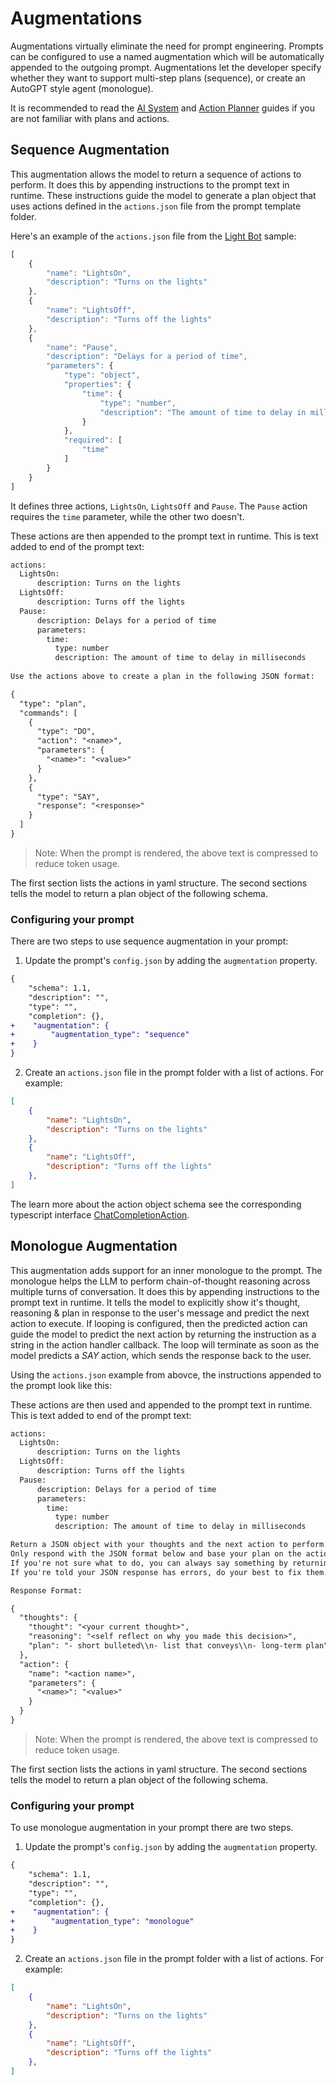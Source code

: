 # Augmentations

Augmentations virtually eliminate the need for prompt engineering. Prompts
can be configured to use a named augmentation which will be automatically appended to the outgoing
prompt. Augmentations let the developer specify whether they want to support multi-step plans (sequence),
or create an AutoGPT style agent (monologue).

It is recommended to read the [AI System](./AI-SYSTEM.md) and [Action Planner](./ACTION-PLANNER.md) guides if you are not familiar with plans and actions.

## Sequence Augmentation

This augmentation allows the model to return a sequence of actions to perform. It does this by appending instructions to the prompt text in runtime. These instructions guide the model to generate a plan object that uses actions defined in the `actions.json` file from the prompt template folder. 

Here's an example of the `actions.json` file from the [Light Bot](https://github.com/microsoft/teams-ai/blob/77339da9e3e03bfd7f629fc796cfebdcd2891afb/js/samples/04.ai.c.actionMapping.lightBot/src/prompts/sequence/actions.json) sample:

```js
[
    {
        "name": "LightsOn",
        "description": "Turns on the lights"
    },
    {
        "name": "LightsOff",
        "description": "Turns off the lights"
    },
    {
        "name": "Pause",
        "description": "Delays for a period of time",
        "parameters": {
            "type": "object",
            "properties": {
                "time": {
                    "type": "number",
                    "description": "The amount of time to delay in milliseconds"
                }
            },
            "required": [
                "time"
            ]
        }
    }
]
```

It defines three actions, `LightsOn`, `LightsOff` and `Pause`. The `Pause` action requires the `time` parameter, while the other two doesn't.

These actions are then appended to the prompt text in runtime. This is text added to end of the prompt text:

```txt
actions:
  LightsOn:
      description: Turns on the lights
  LightsOff:
      description: Turns off the lights
  Pause:
      description: Delays for a period of time
      parameters:
        time:
          type: number
          description: The amount of time to delay in milliseconds
                                             
Use the actions above to create a plan in the following JSON format:

{
  "type": "plan",
  "commands": [
    {
      "type": "DO",
      "action": "<name>",
      "parameters": {
        "<name>": "<value>"
      }
    },
    {
      "type": "SAY",
      "response": "<response>"
    }
  ]
}
```
> Note: When the prompt is rendered, the above text is compressed to reduce token usage.

The first section lists the actions in yaml structure. The second sections tells the model to return a plan object of the following schema.

### Configuring your prompt

There are two steps to use sequence augmentation in your prompt:

1. Update the prompt's `config.json` by adding the `augmentation` property. 
```diff
{
    "schema": 1.1,
    "description": "",
    "type": "",
    "completion": {},
+    "augmentation": {
+        "augmentation_type": "sequence"
+    }
}
```  
2. Create an `actions.json` file in the prompt folder with a list of actions. For example:
```json
[
    {
        "name": "LightsOn",
        "description": "Turns on the lights"
    },
    {
        "name": "LightsOff",
        "description": "Turns off the lights"
    },
]
```

The learn more about the action object schema see the corresponding typescript interface [ChatCompletionAction](https://github.com/microsoft/teams-ai/blob/0fca2ed09d327ecdc682f2b15eb342a552733f5e/js/packages/teams-ai/src/models/ChatCompletionAction.ts#L14).


## Monologue Augmentation

This augmentation adds support for an inner monologue to the prompt. The monologue helps the LLM to perform chain-of-thought reasoning across multiple turns of conversation. It does this by appending instructions to the prompt text in runtime. It tells the model to explicitly show it's thought, reasoning & plan in response to the user's message and predict the next action to execute. If looping is configured, then the predicted action can guide the model to predict the next action by returning the instruction as a string in the action handler callback. The loop will terminate as soon as the model predicts a *SAY* action, which sends the response back to the user.

Using the `actions.json` example from abovce, the instructions appended to the prompt look like this:

These actions are then used and appended to the prompt text in runtime. This is text added to end of the prompt text:

```txt
actions:
  LightsOn:
      description: Turns on the lights
  LightsOff:
      description: Turns off the lights
  Pause:
      description: Delays for a period of time
      parameters:
        time:
          type: number
          description: The amount of time to delay in milliseconds

Return a JSON object with your thoughts and the next action to perform.
Only respond with the JSON format below and base your plan on the actions above.
If you're not sure what to do, you can always say something by returning a SAY action.
If you're told your JSON response has errors, do your best to fix them.

Response Format:

{
  "thoughts": {
    "thought": "<your current thought>",
    "reasoning": "<self reflect on why you made this decision>",
    "plan": "- short bulleted\\n- list that conveys\\n- long-term plan"
  },
  "action": {
    "name": "<action name>",
    "parameters": {
      "<name>": "<value>"
    }
  }
}
```

> Note: When the prompt is rendered, the above text is compressed to reduce token usage.

The first section lists the actions in yaml structure. The second sections tells the model to return a plan object of the following schema.

### Configuring your prompt

To use monologue augmentation in your prompt there are two steps.

1. Update the prompt's `config.json` by adding the `augmentation` property. 
```diff
{
    "schema": 1.1,
    "description": "",
    "type": "",
    "completion": {},
+    "augmentation": {
+        "augmentation_type": "monologue"
+    }
}
```  
2. Create an `actions.json` file in the prompt folder with a list of actions. For example:
```json
[
    {
        "name": "LightsOn",
        "description": "Turns on the lights"
    },
    {
        "name": "LightsOff",
        "description": "Turns off the lights"
    },
]
```
